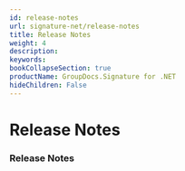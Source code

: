 ```yaml
---
id: release-notes
url: signature-net/release-notes
title: Release Notes
weight: 4
description: 
keywords: 
bookCollapseSection: true
productName: GroupDocs.Signature for .NET
hideChildren: False
---
```


# Release Notes


### Release Notes

